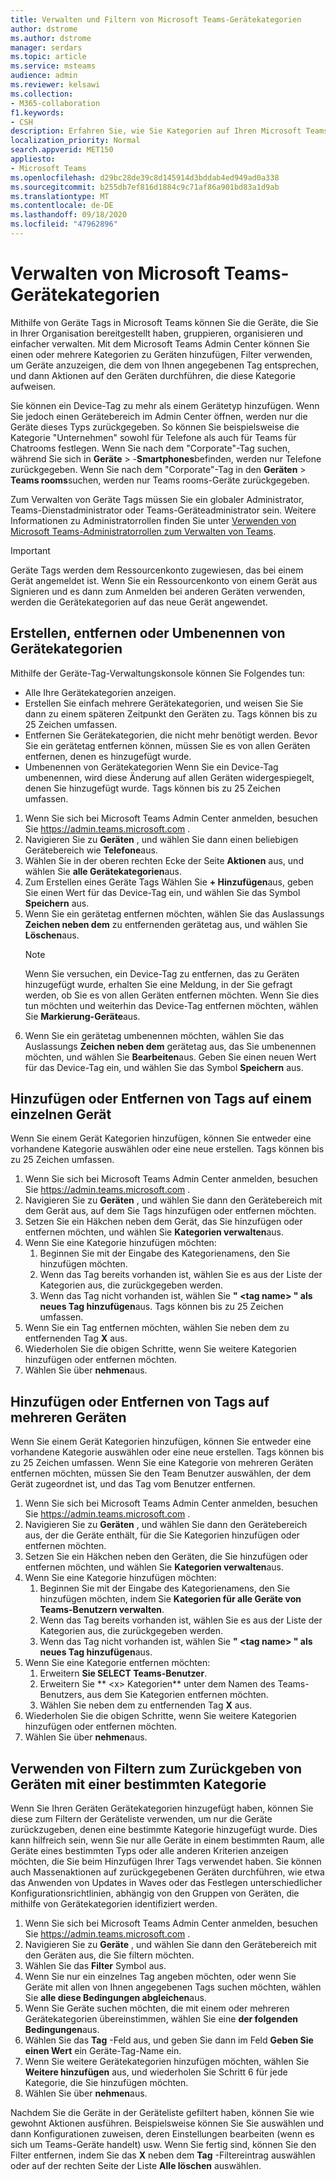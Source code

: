 ```yaml
---
title: Verwalten und Filtern von Microsoft Teams-Gerätekategorien
author: dstrome
ms.author: dstrome
manager: serdars
ms.topic: article
ms.service: msteams
audience: admin
ms.reviewer: kelsawi
ms.collection:
- M365-collaboration
f1.keywords:
- CSH
description: Erfahren Sie, wie Sie Kategorien auf Ihren Microsoft Teams-Geräten verwalten und Filtern können.
localization_priority: Normal
search.appverid: MET150
appliesto:
- Microsoft Teams
ms.openlocfilehash: d29bc28de39c8d145914d3bddab4ed949ad0a338
ms.sourcegitcommit: b255db7ef816d1884c9c71af86a901bd83a1d9ab
ms.translationtype: MT
ms.contentlocale: de-DE
ms.lasthandoff: 09/18/2020
ms.locfileid: "47962896"
---
```

# <a name="manage-microsoft-teams-device-tags"></a>Verwalten von Microsoft Teams-Gerätekategorien

Mithilfe von Geräte Tags in Microsoft Teams können Sie die Geräte, die Sie in Ihrer Organisation bereitgestellt haben, gruppieren, organisieren und einfacher verwalten. Mit dem Microsoft Teams Admin Center können Sie einen oder mehrere Kategorien zu Geräten hinzufügen, Filter verwenden, um Geräte anzuzeigen, die dem von Ihnen angegebenen Tag entsprechen, und dann Aktionen auf den Geräten durchführen, die diese Kategorie aufweisen.

Sie können ein Device-Tag zu mehr als einem Gerätetyp hinzufügen. Wenn Sie jedoch einen Gerätebereich im Admin Center öffnen, werden nur die Geräte dieses Typs zurückgegeben. So können Sie beispielsweise die Kategorie "Unternehmen" sowohl für Telefone als auch für Teams für Chatrooms festlegen. Wenn Sie nach dem "Corporate"-Tag suchen, während Sie sich in **Geräte**  >  -**Smartphones**befinden, werden nur Telefone zurückgegeben. Wenn Sie nach dem "Corporate"-Tag in den **Geräten**  >  **Teams rooms**suchen, werden nur Teams rooms-Geräte zurückgegeben.

Zum Verwalten von Geräte Tags müssen Sie ein globaler Administrator, Teams-Dienstadministrator oder Teams-Geräteadministrator sein. Weitere Informationen zu Administratorrollen finden Sie unter [Verwenden von Microsoft Teams-Administratorrollen zum Verwalten von Teams](../using-admin-roles.md).

> [!IMPORTANT]
> Geräte Tags werden dem Ressourcenkonto zugewiesen, das bei einem Gerät angemeldet ist. Wenn Sie ein Ressourcenkonto von einem Gerät aus Signieren und es dann zum Anmelden bei anderen Geräten verwenden, werden die Gerätekategorien auf das neue Gerät angewendet.

## <a name="create-remove-or-rename-device-tags"></a>Erstellen, entfernen oder Umbenennen von Gerätekategorien

Mithilfe der Geräte-Tag-Verwaltungskonsole können Sie Folgendes tun:

- Alle Ihre Gerätekategorien anzeigen.
- Erstellen Sie einfach mehrere Gerätekategorien, und weisen Sie Sie dann zu einem späteren Zeitpunkt den Geräten zu. Tags können bis zu 25 Zeichen umfassen.
- Entfernen Sie Gerätekategorien, die nicht mehr benötigt werden. Bevor Sie ein gerätetag entfernen können, müssen Sie es von allen Geräten entfernen, denen es hinzugefügt wurde.
- Umbenennen von Gerätekategorien Wenn Sie ein Device-Tag umbenennen, wird diese Änderung auf allen Geräten widergespiegelt, denen Sie hinzugefügt wurde. Tags können bis zu 25 Zeichen umfassen.

1. Wenn Sie sich bei Microsoft Teams Admin Center anmelden, besuchen Sie https://admin.teams.microsoft.com .
2. Navigieren Sie zu **Geräten** , und wählen Sie dann einen beliebigen Gerätebereich wie **Telefone**aus.
3. Wählen Sie in der oberen rechten Ecke der Seite **Aktionen** aus, und wählen Sie **alle Gerätekategorien**aus.
4. Zum Erstellen eines Geräte Tags Wählen Sie **+ Hinzufügen**aus, geben Sie einen Wert für das Device-Tag ein, und wählen Sie das Symbol **Speichern** aus.
5. Wenn Sie ein gerätetag entfernen möchten, wählen Sie das Auslassungs **Zeichen neben dem** zu entfernenden gerätetag aus, und wählen Sie **Löschen**aus.
    > [!NOTE]
    > Wenn Sie versuchen, ein Device-Tag zu entfernen, das zu Geräten hinzugefügt wurde, erhalten Sie eine Meldung, in der Sie gefragt werden, ob Sie es von allen Geräten entfernen möchten. Wenn Sie dies tun möchten und weiterhin das Device-Tag entfernen möchten, wählen Sie **Markierung-Geräte**aus.
6. Wenn Sie ein gerätetag umbenennen möchten, wählen Sie das Auslassungs **Zeichen neben dem** gerätetag aus, das Sie umbenennen möchten, und wählen Sie **Bearbeiten**aus. Geben Sie einen neuen Wert für das Device-Tag ein, und wählen Sie das Symbol **Speichern** aus.

## <a name="add-or-remove-tags-on-a-single-device"></a>Hinzufügen oder Entfernen von Tags auf einem einzelnen Gerät

Wenn Sie einem Gerät Kategorien hinzufügen, können Sie entweder eine vorhandene Kategorie auswählen oder eine neue erstellen. Tags können bis zu 25 Zeichen umfassen.

1. Wenn Sie sich bei Microsoft Teams Admin Center anmelden, besuchen Sie https://admin.teams.microsoft.com .
2. Navigieren Sie zu **Geräten** , und wählen Sie dann den Gerätebereich mit dem Gerät aus, auf dem Sie Tags hinzufügen oder entfernen möchten.
3. Setzen Sie ein Häkchen neben dem Gerät, das Sie hinzufügen oder entfernen möchten, und wählen Sie **Kategorien verwalten**aus.
4. Wenn Sie eine Kategorie hinzufügen möchten:
    1. Beginnen Sie mit der Eingabe des Kategorienamens, den Sie hinzufügen möchten.
    2. Wenn das Tag bereits vorhanden ist, wählen Sie es aus der Liste der Kategorien aus, die zurückgegeben werden.
    3. Wenn das Tag nicht vorhanden ist, wählen Sie **" \<tag name> " als neues Tag hinzufügen**aus. Tags können bis zu 25 Zeichen umfassen.
5. Wenn Sie ein Tag entfernen möchten, wählen Sie neben dem zu entfernenden Tag **X** aus.
6. Wiederholen Sie die obigen Schritte, wenn Sie weitere Kategorien hinzufügen oder entfernen möchten.
7. Wählen Sie über **nehmen**aus.

## <a name="add-or-remove-tags-on-multiple-devices"></a>Hinzufügen oder Entfernen von Tags auf mehreren Geräten

Wenn Sie einem Gerät Kategorien hinzufügen, können Sie entweder eine vorhandene Kategorie auswählen oder eine neue erstellen. Tags können bis zu 25 Zeichen umfassen. Wenn Sie eine Kategorie von mehreren Geräten entfernen möchten, müssen Sie den Team Benutzer auswählen, der dem Gerät zugeordnet ist, und das Tag vom Benutzer entfernen.

1. Wenn Sie sich bei Microsoft Teams Admin Center anmelden, besuchen Sie https://admin.teams.microsoft.com .
2. Navigieren Sie zu **Geräten** , und wählen Sie dann den Gerätebereich aus, der die Geräte enthält, für die Sie Kategorien hinzufügen oder entfernen möchten.
3. Setzen Sie ein Häkchen neben den Geräten, die Sie hinzufügen oder entfernen möchten, und wählen Sie **Kategorien verwalten**aus.
4. Wenn Sie eine Kategorie hinzufügen möchten:
    1. Beginnen Sie mit der Eingabe des Kategorienamens, den Sie hinzufügen möchten, indem Sie **Kategorien für alle Geräte von Teams-Benutzern verwalten**.
    2. Wenn das Tag bereits vorhanden ist, wählen Sie es aus der Liste der Kategorien aus, die zurückgegeben werden.
    3. Wenn das Tag nicht vorhanden ist, wählen Sie **" \<tag name> " als neues Tag hinzufügen**aus.
5. Wenn Sie eine Kategorie entfernen möchten:
    1. Erweitern **Sie SELECT Teams-Benutzer**.
    2. Erweitern Sie ** \<x> Kategorien** unter dem Namen des Teams-Benutzers, aus dem Sie Kategorien entfernen möchten.
    3. Wählen Sie neben dem zu entfernenden Tag **X** aus.
6. Wiederholen Sie die obigen Schritte, wenn Sie weitere Kategorien hinzufügen oder entfernen möchten.
7. Wählen Sie über **nehmen**aus.

## <a name="use-filters-to-return-devices-with-a-specific-tag"></a>Verwenden von Filtern zum Zurückgeben von Geräten mit einer bestimmten Kategorie

Wenn Sie Ihren Geräten Gerätekategorien hinzugefügt haben, können Sie diese zum Filtern der Geräteliste verwenden, um nur die Geräte zurückzugeben, denen eine bestimmte Kategorie hinzugefügt wurde. Dies kann hilfreich sein, wenn Sie nur alle Geräte in einem bestimmten Raum, alle Geräte eines bestimmten Typs oder alle anderen Kriterien anzeigen möchten, die Sie beim Hinzufügen Ihrer Tags verwendet haben. Sie können auch Massenaktionen auf zurückgegebenen Geräten durchführen, wie etwa das Anwenden von Updates in Waves oder das Festlegen unterschiedlicher Konfigurationsrichtlinien, abhängig von den Gruppen von Geräten, die mithilfe von Gerätekategorien identifiziert werden.

1. Wenn Sie sich bei Microsoft Teams Admin Center anmelden, besuchen Sie https://admin.teams.microsoft.com .
2. Navigieren Sie zu **Geräte** , und wählen Sie dann den Gerätebereich mit den Geräten aus, die Sie filtern möchten.
3. Wählen Sie das **Filter** Symbol aus.
4. Wenn Sie nur ein einzelnes Tag angeben möchten, oder wenn Sie Geräte mit allen von Ihnen angegebenen Tags suchen möchten, wählen Sie **alle diese Bedingungen abgleichen**aus.
5. Wenn Sie Geräte suchen möchten, die mit einem oder mehreren Gerätekategorien übereinstimmen, wählen Sie eine **der folgenden Bedingungen**aus.
6. Wählen Sie das **Tag** -Feld aus, und geben Sie dann im Feld **Geben Sie einen Wert** ein Geräte-Tag-Name ein.
7. Wenn Sie weitere Gerätekategorien hinzufügen möchten, wählen Sie **Weitere hinzufügen** aus, und wiederholen Sie Schritt 6 für jede Kategorie, die Sie hinzufügen möchten.
8. Wählen Sie über **nehmen**aus.

Nachdem Sie die Geräte in der Geräteliste gefiltert haben, können Sie wie gewohnt Aktionen ausführen. Beispielsweise können Sie Sie auswählen und dann Konfigurationen zuweisen, deren Einstellungen bearbeiten (wenn es sich um Teams-Geräte handelt) usw. Wenn Sie fertig sind, können Sie den Filter entfernen, indem Sie das **X**  neben dem **Tag** -Filtereintrag auswählen oder auf der rechten Seite der Liste **Alle löschen** auswählen.
